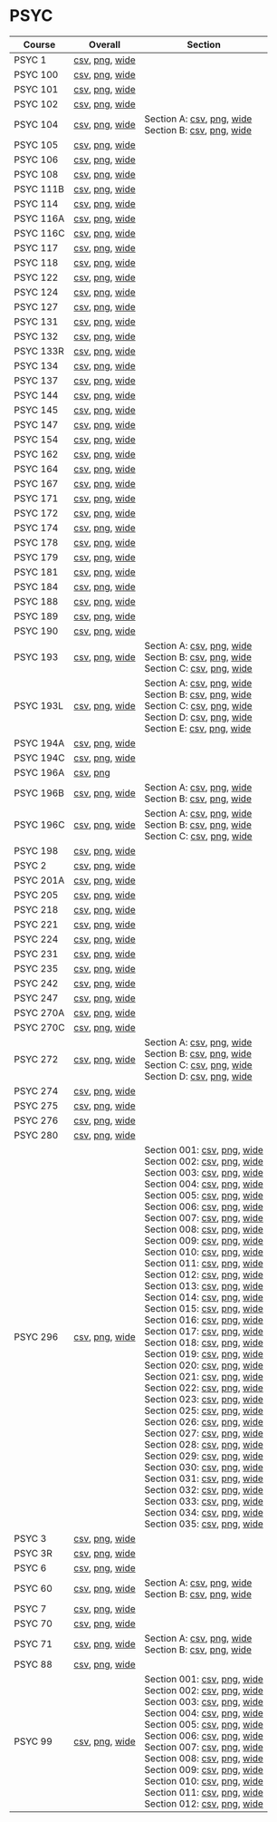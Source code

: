 # PSYC

| Course | Overall | Section |
| ------ | ------- | ------- |
| PSYC 1 | [csv](https://github.com/UCSD-Historical-Enrollment-Data/2024Fall/blob/main/overall/PSYC%201.csv), [png](https://raw.githubusercontent.com/UCSD-Historical-Enrollment-Data/2024Fall/main/plot_overall/PSYC%201.png), [wide](https://raw.githubusercontent.com/UCSD-Historical-Enrollment-Data/2024Fall/main/plot_overall_wide/PSYC%201.png) |  |
| PSYC 100 | [csv](https://github.com/UCSD-Historical-Enrollment-Data/2024Fall/blob/main/overall/PSYC%20100.csv), [png](https://raw.githubusercontent.com/UCSD-Historical-Enrollment-Data/2024Fall/main/plot_overall/PSYC%20100.png), [wide](https://raw.githubusercontent.com/UCSD-Historical-Enrollment-Data/2024Fall/main/plot_overall_wide/PSYC%20100.png) |  |
| PSYC 101 | [csv](https://github.com/UCSD-Historical-Enrollment-Data/2024Fall/blob/main/overall/PSYC%20101.csv), [png](https://raw.githubusercontent.com/UCSD-Historical-Enrollment-Data/2024Fall/main/plot_overall/PSYC%20101.png), [wide](https://raw.githubusercontent.com/UCSD-Historical-Enrollment-Data/2024Fall/main/plot_overall_wide/PSYC%20101.png) |  |
| PSYC 102 | [csv](https://github.com/UCSD-Historical-Enrollment-Data/2024Fall/blob/main/overall/PSYC%20102.csv), [png](https://raw.githubusercontent.com/UCSD-Historical-Enrollment-Data/2024Fall/main/plot_overall/PSYC%20102.png), [wide](https://raw.githubusercontent.com/UCSD-Historical-Enrollment-Data/2024Fall/main/plot_overall_wide/PSYC%20102.png) |  |
| PSYC 104 | [csv](https://github.com/UCSD-Historical-Enrollment-Data/2024Fall/blob/main/overall/PSYC%20104.csv), [png](https://raw.githubusercontent.com/UCSD-Historical-Enrollment-Data/2024Fall/main/plot_overall/PSYC%20104.png), [wide](https://raw.githubusercontent.com/UCSD-Historical-Enrollment-Data/2024Fall/main/plot_overall_wide/PSYC%20104.png) | Section A: [csv](https://github.com/UCSD-Historical-Enrollment-Data/2024Fall/blob/main/section/PSYC%20104_A.csv), [png](https://raw.githubusercontent.com/UCSD-Historical-Enrollment-Data/2024Fall/main/plot_section/PSYC%20104_A.png), [wide](https://raw.githubusercontent.com/UCSD-Historical-Enrollment-Data/2024Fall/main/plot_section_wide/PSYC%20104_A.png)<br>Section B: [csv](https://github.com/UCSD-Historical-Enrollment-Data/2024Fall/blob/main/section/PSYC%20104_B.csv), [png](https://raw.githubusercontent.com/UCSD-Historical-Enrollment-Data/2024Fall/main/plot_section/PSYC%20104_B.png), [wide](https://raw.githubusercontent.com/UCSD-Historical-Enrollment-Data/2024Fall/main/plot_section_wide/PSYC%20104_B.png) |
| PSYC 105 | [csv](https://github.com/UCSD-Historical-Enrollment-Data/2024Fall/blob/main/overall/PSYC%20105.csv), [png](https://raw.githubusercontent.com/UCSD-Historical-Enrollment-Data/2024Fall/main/plot_overall/PSYC%20105.png), [wide](https://raw.githubusercontent.com/UCSD-Historical-Enrollment-Data/2024Fall/main/plot_overall_wide/PSYC%20105.png) |  |
| PSYC 106 | [csv](https://github.com/UCSD-Historical-Enrollment-Data/2024Fall/blob/main/overall/PSYC%20106.csv), [png](https://raw.githubusercontent.com/UCSD-Historical-Enrollment-Data/2024Fall/main/plot_overall/PSYC%20106.png), [wide](https://raw.githubusercontent.com/UCSD-Historical-Enrollment-Data/2024Fall/main/plot_overall_wide/PSYC%20106.png) |  |
| PSYC 108 | [csv](https://github.com/UCSD-Historical-Enrollment-Data/2024Fall/blob/main/overall/PSYC%20108.csv), [png](https://raw.githubusercontent.com/UCSD-Historical-Enrollment-Data/2024Fall/main/plot_overall/PSYC%20108.png), [wide](https://raw.githubusercontent.com/UCSD-Historical-Enrollment-Data/2024Fall/main/plot_overall_wide/PSYC%20108.png) |  |
| PSYC 111B | [csv](https://github.com/UCSD-Historical-Enrollment-Data/2024Fall/blob/main/overall/PSYC%20111B.csv), [png](https://raw.githubusercontent.com/UCSD-Historical-Enrollment-Data/2024Fall/main/plot_overall/PSYC%20111B.png), [wide](https://raw.githubusercontent.com/UCSD-Historical-Enrollment-Data/2024Fall/main/plot_overall_wide/PSYC%20111B.png) |  |
| PSYC 114 | [csv](https://github.com/UCSD-Historical-Enrollment-Data/2024Fall/blob/main/overall/PSYC%20114.csv), [png](https://raw.githubusercontent.com/UCSD-Historical-Enrollment-Data/2024Fall/main/plot_overall/PSYC%20114.png), [wide](https://raw.githubusercontent.com/UCSD-Historical-Enrollment-Data/2024Fall/main/plot_overall_wide/PSYC%20114.png) |  |
| PSYC 116A | [csv](https://github.com/UCSD-Historical-Enrollment-Data/2024Fall/blob/main/overall/PSYC%20116A.csv), [png](https://raw.githubusercontent.com/UCSD-Historical-Enrollment-Data/2024Fall/main/plot_overall/PSYC%20116A.png), [wide](https://raw.githubusercontent.com/UCSD-Historical-Enrollment-Data/2024Fall/main/plot_overall_wide/PSYC%20116A.png) |  |
| PSYC 116C | [csv](https://github.com/UCSD-Historical-Enrollment-Data/2024Fall/blob/main/overall/PSYC%20116C.csv), [png](https://raw.githubusercontent.com/UCSD-Historical-Enrollment-Data/2024Fall/main/plot_overall/PSYC%20116C.png), [wide](https://raw.githubusercontent.com/UCSD-Historical-Enrollment-Data/2024Fall/main/plot_overall_wide/PSYC%20116C.png) |  |
| PSYC 117 | [csv](https://github.com/UCSD-Historical-Enrollment-Data/2024Fall/blob/main/overall/PSYC%20117.csv), [png](https://raw.githubusercontent.com/UCSD-Historical-Enrollment-Data/2024Fall/main/plot_overall/PSYC%20117.png), [wide](https://raw.githubusercontent.com/UCSD-Historical-Enrollment-Data/2024Fall/main/plot_overall_wide/PSYC%20117.png) |  |
| PSYC 118 | [csv](https://github.com/UCSD-Historical-Enrollment-Data/2024Fall/blob/main/overall/PSYC%20118.csv), [png](https://raw.githubusercontent.com/UCSD-Historical-Enrollment-Data/2024Fall/main/plot_overall/PSYC%20118.png), [wide](https://raw.githubusercontent.com/UCSD-Historical-Enrollment-Data/2024Fall/main/plot_overall_wide/PSYC%20118.png) |  |
| PSYC 122 | [csv](https://github.com/UCSD-Historical-Enrollment-Data/2024Fall/blob/main/overall/PSYC%20122.csv), [png](https://raw.githubusercontent.com/UCSD-Historical-Enrollment-Data/2024Fall/main/plot_overall/PSYC%20122.png), [wide](https://raw.githubusercontent.com/UCSD-Historical-Enrollment-Data/2024Fall/main/plot_overall_wide/PSYC%20122.png) |  |
| PSYC 124 | [csv](https://github.com/UCSD-Historical-Enrollment-Data/2024Fall/blob/main/overall/PSYC%20124.csv), [png](https://raw.githubusercontent.com/UCSD-Historical-Enrollment-Data/2024Fall/main/plot_overall/PSYC%20124.png), [wide](https://raw.githubusercontent.com/UCSD-Historical-Enrollment-Data/2024Fall/main/plot_overall_wide/PSYC%20124.png) |  |
| PSYC 127 | [csv](https://github.com/UCSD-Historical-Enrollment-Data/2024Fall/blob/main/overall/PSYC%20127.csv), [png](https://raw.githubusercontent.com/UCSD-Historical-Enrollment-Data/2024Fall/main/plot_overall/PSYC%20127.png), [wide](https://raw.githubusercontent.com/UCSD-Historical-Enrollment-Data/2024Fall/main/plot_overall_wide/PSYC%20127.png) |  |
| PSYC 131 | [csv](https://github.com/UCSD-Historical-Enrollment-Data/2024Fall/blob/main/overall/PSYC%20131.csv), [png](https://raw.githubusercontent.com/UCSD-Historical-Enrollment-Data/2024Fall/main/plot_overall/PSYC%20131.png), [wide](https://raw.githubusercontent.com/UCSD-Historical-Enrollment-Data/2024Fall/main/plot_overall_wide/PSYC%20131.png) |  |
| PSYC 132 | [csv](https://github.com/UCSD-Historical-Enrollment-Data/2024Fall/blob/main/overall/PSYC%20132.csv), [png](https://raw.githubusercontent.com/UCSD-Historical-Enrollment-Data/2024Fall/main/plot_overall/PSYC%20132.png), [wide](https://raw.githubusercontent.com/UCSD-Historical-Enrollment-Data/2024Fall/main/plot_overall_wide/PSYC%20132.png) |  |
| PSYC 133R | [csv](https://github.com/UCSD-Historical-Enrollment-Data/2024Fall/blob/main/overall/PSYC%20133R.csv), [png](https://raw.githubusercontent.com/UCSD-Historical-Enrollment-Data/2024Fall/main/plot_overall/PSYC%20133R.png), [wide](https://raw.githubusercontent.com/UCSD-Historical-Enrollment-Data/2024Fall/main/plot_overall_wide/PSYC%20133R.png) |  |
| PSYC 134 | [csv](https://github.com/UCSD-Historical-Enrollment-Data/2024Fall/blob/main/overall/PSYC%20134.csv), [png](https://raw.githubusercontent.com/UCSD-Historical-Enrollment-Data/2024Fall/main/plot_overall/PSYC%20134.png), [wide](https://raw.githubusercontent.com/UCSD-Historical-Enrollment-Data/2024Fall/main/plot_overall_wide/PSYC%20134.png) |  |
| PSYC 137 | [csv](https://github.com/UCSD-Historical-Enrollment-Data/2024Fall/blob/main/overall/PSYC%20137.csv), [png](https://raw.githubusercontent.com/UCSD-Historical-Enrollment-Data/2024Fall/main/plot_overall/PSYC%20137.png), [wide](https://raw.githubusercontent.com/UCSD-Historical-Enrollment-Data/2024Fall/main/plot_overall_wide/PSYC%20137.png) |  |
| PSYC 144 | [csv](https://github.com/UCSD-Historical-Enrollment-Data/2024Fall/blob/main/overall/PSYC%20144.csv), [png](https://raw.githubusercontent.com/UCSD-Historical-Enrollment-Data/2024Fall/main/plot_overall/PSYC%20144.png), [wide](https://raw.githubusercontent.com/UCSD-Historical-Enrollment-Data/2024Fall/main/plot_overall_wide/PSYC%20144.png) |  |
| PSYC 145 | [csv](https://github.com/UCSD-Historical-Enrollment-Data/2024Fall/blob/main/overall/PSYC%20145.csv), [png](https://raw.githubusercontent.com/UCSD-Historical-Enrollment-Data/2024Fall/main/plot_overall/PSYC%20145.png), [wide](https://raw.githubusercontent.com/UCSD-Historical-Enrollment-Data/2024Fall/main/plot_overall_wide/PSYC%20145.png) |  |
| PSYC 147 | [csv](https://github.com/UCSD-Historical-Enrollment-Data/2024Fall/blob/main/overall/PSYC%20147.csv), [png](https://raw.githubusercontent.com/UCSD-Historical-Enrollment-Data/2024Fall/main/plot_overall/PSYC%20147.png), [wide](https://raw.githubusercontent.com/UCSD-Historical-Enrollment-Data/2024Fall/main/plot_overall_wide/PSYC%20147.png) |  |
| PSYC 154 | [csv](https://github.com/UCSD-Historical-Enrollment-Data/2024Fall/blob/main/overall/PSYC%20154.csv), [png](https://raw.githubusercontent.com/UCSD-Historical-Enrollment-Data/2024Fall/main/plot_overall/PSYC%20154.png), [wide](https://raw.githubusercontent.com/UCSD-Historical-Enrollment-Data/2024Fall/main/plot_overall_wide/PSYC%20154.png) |  |
| PSYC 162 | [csv](https://github.com/UCSD-Historical-Enrollment-Data/2024Fall/blob/main/overall/PSYC%20162.csv), [png](https://raw.githubusercontent.com/UCSD-Historical-Enrollment-Data/2024Fall/main/plot_overall/PSYC%20162.png), [wide](https://raw.githubusercontent.com/UCSD-Historical-Enrollment-Data/2024Fall/main/plot_overall_wide/PSYC%20162.png) |  |
| PSYC 164 | [csv](https://github.com/UCSD-Historical-Enrollment-Data/2024Fall/blob/main/overall/PSYC%20164.csv), [png](https://raw.githubusercontent.com/UCSD-Historical-Enrollment-Data/2024Fall/main/plot_overall/PSYC%20164.png), [wide](https://raw.githubusercontent.com/UCSD-Historical-Enrollment-Data/2024Fall/main/plot_overall_wide/PSYC%20164.png) |  |
| PSYC 167 | [csv](https://github.com/UCSD-Historical-Enrollment-Data/2024Fall/blob/main/overall/PSYC%20167.csv), [png](https://raw.githubusercontent.com/UCSD-Historical-Enrollment-Data/2024Fall/main/plot_overall/PSYC%20167.png), [wide](https://raw.githubusercontent.com/UCSD-Historical-Enrollment-Data/2024Fall/main/plot_overall_wide/PSYC%20167.png) |  |
| PSYC 171 | [csv](https://github.com/UCSD-Historical-Enrollment-Data/2024Fall/blob/main/overall/PSYC%20171.csv), [png](https://raw.githubusercontent.com/UCSD-Historical-Enrollment-Data/2024Fall/main/plot_overall/PSYC%20171.png), [wide](https://raw.githubusercontent.com/UCSD-Historical-Enrollment-Data/2024Fall/main/plot_overall_wide/PSYC%20171.png) |  |
| PSYC 172 | [csv](https://github.com/UCSD-Historical-Enrollment-Data/2024Fall/blob/main/overall/PSYC%20172.csv), [png](https://raw.githubusercontent.com/UCSD-Historical-Enrollment-Data/2024Fall/main/plot_overall/PSYC%20172.png), [wide](https://raw.githubusercontent.com/UCSD-Historical-Enrollment-Data/2024Fall/main/plot_overall_wide/PSYC%20172.png) |  |
| PSYC 174 | [csv](https://github.com/UCSD-Historical-Enrollment-Data/2024Fall/blob/main/overall/PSYC%20174.csv), [png](https://raw.githubusercontent.com/UCSD-Historical-Enrollment-Data/2024Fall/main/plot_overall/PSYC%20174.png), [wide](https://raw.githubusercontent.com/UCSD-Historical-Enrollment-Data/2024Fall/main/plot_overall_wide/PSYC%20174.png) |  |
| PSYC 178 | [csv](https://github.com/UCSD-Historical-Enrollment-Data/2024Fall/blob/main/overall/PSYC%20178.csv), [png](https://raw.githubusercontent.com/UCSD-Historical-Enrollment-Data/2024Fall/main/plot_overall/PSYC%20178.png), [wide](https://raw.githubusercontent.com/UCSD-Historical-Enrollment-Data/2024Fall/main/plot_overall_wide/PSYC%20178.png) |  |
| PSYC 179 | [csv](https://github.com/UCSD-Historical-Enrollment-Data/2024Fall/blob/main/overall/PSYC%20179.csv), [png](https://raw.githubusercontent.com/UCSD-Historical-Enrollment-Data/2024Fall/main/plot_overall/PSYC%20179.png), [wide](https://raw.githubusercontent.com/UCSD-Historical-Enrollment-Data/2024Fall/main/plot_overall_wide/PSYC%20179.png) |  |
| PSYC 181 | [csv](https://github.com/UCSD-Historical-Enrollment-Data/2024Fall/blob/main/overall/PSYC%20181.csv), [png](https://raw.githubusercontent.com/UCSD-Historical-Enrollment-Data/2024Fall/main/plot_overall/PSYC%20181.png), [wide](https://raw.githubusercontent.com/UCSD-Historical-Enrollment-Data/2024Fall/main/plot_overall_wide/PSYC%20181.png) |  |
| PSYC 184 | [csv](https://github.com/UCSD-Historical-Enrollment-Data/2024Fall/blob/main/overall/PSYC%20184.csv), [png](https://raw.githubusercontent.com/UCSD-Historical-Enrollment-Data/2024Fall/main/plot_overall/PSYC%20184.png), [wide](https://raw.githubusercontent.com/UCSD-Historical-Enrollment-Data/2024Fall/main/plot_overall_wide/PSYC%20184.png) |  |
| PSYC 188 | [csv](https://github.com/UCSD-Historical-Enrollment-Data/2024Fall/blob/main/overall/PSYC%20188.csv), [png](https://raw.githubusercontent.com/UCSD-Historical-Enrollment-Data/2024Fall/main/plot_overall/PSYC%20188.png), [wide](https://raw.githubusercontent.com/UCSD-Historical-Enrollment-Data/2024Fall/main/plot_overall_wide/PSYC%20188.png) |  |
| PSYC 189 | [csv](https://github.com/UCSD-Historical-Enrollment-Data/2024Fall/blob/main/overall/PSYC%20189.csv), [png](https://raw.githubusercontent.com/UCSD-Historical-Enrollment-Data/2024Fall/main/plot_overall/PSYC%20189.png), [wide](https://raw.githubusercontent.com/UCSD-Historical-Enrollment-Data/2024Fall/main/plot_overall_wide/PSYC%20189.png) |  |
| PSYC 190 | [csv](https://github.com/UCSD-Historical-Enrollment-Data/2024Fall/blob/main/overall/PSYC%20190.csv), [png](https://raw.githubusercontent.com/UCSD-Historical-Enrollment-Data/2024Fall/main/plot_overall/PSYC%20190.png), [wide](https://raw.githubusercontent.com/UCSD-Historical-Enrollment-Data/2024Fall/main/plot_overall_wide/PSYC%20190.png) |  |
| PSYC 193 | [csv](https://github.com/UCSD-Historical-Enrollment-Data/2024Fall/blob/main/overall/PSYC%20193.csv), [png](https://raw.githubusercontent.com/UCSD-Historical-Enrollment-Data/2024Fall/main/plot_overall/PSYC%20193.png), [wide](https://raw.githubusercontent.com/UCSD-Historical-Enrollment-Data/2024Fall/main/plot_overall_wide/PSYC%20193.png) | Section A: [csv](https://github.com/UCSD-Historical-Enrollment-Data/2024Fall/blob/main/section/PSYC%20193_A.csv), [png](https://raw.githubusercontent.com/UCSD-Historical-Enrollment-Data/2024Fall/main/plot_section/PSYC%20193_A.png), [wide](https://raw.githubusercontent.com/UCSD-Historical-Enrollment-Data/2024Fall/main/plot_section_wide/PSYC%20193_A.png)<br>Section B: [csv](https://github.com/UCSD-Historical-Enrollment-Data/2024Fall/blob/main/section/PSYC%20193_B.csv), [png](https://raw.githubusercontent.com/UCSD-Historical-Enrollment-Data/2024Fall/main/plot_section/PSYC%20193_B.png), [wide](https://raw.githubusercontent.com/UCSD-Historical-Enrollment-Data/2024Fall/main/plot_section_wide/PSYC%20193_B.png)<br>Section C: [csv](https://github.com/UCSD-Historical-Enrollment-Data/2024Fall/blob/main/section/PSYC%20193_C.csv), [png](https://raw.githubusercontent.com/UCSD-Historical-Enrollment-Data/2024Fall/main/plot_section/PSYC%20193_C.png), [wide](https://raw.githubusercontent.com/UCSD-Historical-Enrollment-Data/2024Fall/main/plot_section_wide/PSYC%20193_C.png) |
| PSYC 193L | [csv](https://github.com/UCSD-Historical-Enrollment-Data/2024Fall/blob/main/overall/PSYC%20193L.csv), [png](https://raw.githubusercontent.com/UCSD-Historical-Enrollment-Data/2024Fall/main/plot_overall/PSYC%20193L.png), [wide](https://raw.githubusercontent.com/UCSD-Historical-Enrollment-Data/2024Fall/main/plot_overall_wide/PSYC%20193L.png) | Section A: [csv](https://github.com/UCSD-Historical-Enrollment-Data/2024Fall/blob/main/section/PSYC%20193L_A.csv), [png](https://raw.githubusercontent.com/UCSD-Historical-Enrollment-Data/2024Fall/main/plot_section/PSYC%20193L_A.png), [wide](https://raw.githubusercontent.com/UCSD-Historical-Enrollment-Data/2024Fall/main/plot_section_wide/PSYC%20193L_A.png)<br>Section B: [csv](https://github.com/UCSD-Historical-Enrollment-Data/2024Fall/blob/main/section/PSYC%20193L_B.csv), [png](https://raw.githubusercontent.com/UCSD-Historical-Enrollment-Data/2024Fall/main/plot_section/PSYC%20193L_B.png), [wide](https://raw.githubusercontent.com/UCSD-Historical-Enrollment-Data/2024Fall/main/plot_section_wide/PSYC%20193L_B.png)<br>Section C: [csv](https://github.com/UCSD-Historical-Enrollment-Data/2024Fall/blob/main/section/PSYC%20193L_C.csv), [png](https://raw.githubusercontent.com/UCSD-Historical-Enrollment-Data/2024Fall/main/plot_section/PSYC%20193L_C.png), [wide](https://raw.githubusercontent.com/UCSD-Historical-Enrollment-Data/2024Fall/main/plot_section_wide/PSYC%20193L_C.png)<br>Section D: [csv](https://github.com/UCSD-Historical-Enrollment-Data/2024Fall/blob/main/section/PSYC%20193L_D.csv), [png](https://raw.githubusercontent.com/UCSD-Historical-Enrollment-Data/2024Fall/main/plot_section/PSYC%20193L_D.png), [wide](https://raw.githubusercontent.com/UCSD-Historical-Enrollment-Data/2024Fall/main/plot_section_wide/PSYC%20193L_D.png)<br>Section E: [csv](https://github.com/UCSD-Historical-Enrollment-Data/2024Fall/blob/main/section/PSYC%20193L_E.csv), [png](https://raw.githubusercontent.com/UCSD-Historical-Enrollment-Data/2024Fall/main/plot_section/PSYC%20193L_E.png), [wide](https://raw.githubusercontent.com/UCSD-Historical-Enrollment-Data/2024Fall/main/plot_section_wide/PSYC%20193L_E.png) |
| PSYC 194A | [csv](https://github.com/UCSD-Historical-Enrollment-Data/2024Fall/blob/main/overall/PSYC%20194A.csv), [png](https://raw.githubusercontent.com/UCSD-Historical-Enrollment-Data/2024Fall/main/plot_overall/PSYC%20194A.png), [wide](https://raw.githubusercontent.com/UCSD-Historical-Enrollment-Data/2024Fall/main/plot_overall_wide/PSYC%20194A.png) |  |
| PSYC 194C | [csv](https://github.com/UCSD-Historical-Enrollment-Data/2024Fall/blob/main/overall/PSYC%20194C.csv), [png](https://raw.githubusercontent.com/UCSD-Historical-Enrollment-Data/2024Fall/main/plot_overall/PSYC%20194C.png), [wide](https://raw.githubusercontent.com/UCSD-Historical-Enrollment-Data/2024Fall/main/plot_overall_wide/PSYC%20194C.png) |  |
| PSYC 196A | [csv](https://github.com/UCSD-Historical-Enrollment-Data/2024Fall/blob/main/overall/PSYC%20196A.csv), [png](https://raw.githubusercontent.com/UCSD-Historical-Enrollment-Data/2024Fall/main/plot_overall/PSYC%20196A.png) |  |
| PSYC 196B | [csv](https://github.com/UCSD-Historical-Enrollment-Data/2024Fall/blob/main/overall/PSYC%20196B.csv), [png](https://raw.githubusercontent.com/UCSD-Historical-Enrollment-Data/2024Fall/main/plot_overall/PSYC%20196B.png), [wide](https://raw.githubusercontent.com/UCSD-Historical-Enrollment-Data/2024Fall/main/plot_overall_wide/PSYC%20196B.png) | Section A: [csv](https://github.com/UCSD-Historical-Enrollment-Data/2024Fall/blob/main/section/PSYC%20196B_A.csv), [png](https://raw.githubusercontent.com/UCSD-Historical-Enrollment-Data/2024Fall/main/plot_section/PSYC%20196B_A.png), [wide](https://raw.githubusercontent.com/UCSD-Historical-Enrollment-Data/2024Fall/main/plot_section_wide/PSYC%20196B_A.png)<br>Section B: [csv](https://github.com/UCSD-Historical-Enrollment-Data/2024Fall/blob/main/section/PSYC%20196B_B.csv), [png](https://raw.githubusercontent.com/UCSD-Historical-Enrollment-Data/2024Fall/main/plot_section/PSYC%20196B_B.png), [wide](https://raw.githubusercontent.com/UCSD-Historical-Enrollment-Data/2024Fall/main/plot_section_wide/PSYC%20196B_B.png) |
| PSYC 196C | [csv](https://github.com/UCSD-Historical-Enrollment-Data/2024Fall/blob/main/overall/PSYC%20196C.csv), [png](https://raw.githubusercontent.com/UCSD-Historical-Enrollment-Data/2024Fall/main/plot_overall/PSYC%20196C.png), [wide](https://raw.githubusercontent.com/UCSD-Historical-Enrollment-Data/2024Fall/main/plot_overall_wide/PSYC%20196C.png) | Section A: [csv](https://github.com/UCSD-Historical-Enrollment-Data/2024Fall/blob/main/section/PSYC%20196C_A.csv), [png](https://raw.githubusercontent.com/UCSD-Historical-Enrollment-Data/2024Fall/main/plot_section/PSYC%20196C_A.png), [wide](https://raw.githubusercontent.com/UCSD-Historical-Enrollment-Data/2024Fall/main/plot_section_wide/PSYC%20196C_A.png)<br>Section B: [csv](https://github.com/UCSD-Historical-Enrollment-Data/2024Fall/blob/main/section/PSYC%20196C_B.csv), [png](https://raw.githubusercontent.com/UCSD-Historical-Enrollment-Data/2024Fall/main/plot_section/PSYC%20196C_B.png), [wide](https://raw.githubusercontent.com/UCSD-Historical-Enrollment-Data/2024Fall/main/plot_section_wide/PSYC%20196C_B.png)<br>Section C: [csv](https://github.com/UCSD-Historical-Enrollment-Data/2024Fall/blob/main/section/PSYC%20196C_C.csv), [png](https://raw.githubusercontent.com/UCSD-Historical-Enrollment-Data/2024Fall/main/plot_section/PSYC%20196C_C.png), [wide](https://raw.githubusercontent.com/UCSD-Historical-Enrollment-Data/2024Fall/main/plot_section_wide/PSYC%20196C_C.png) |
| PSYC 198 | [csv](https://github.com/UCSD-Historical-Enrollment-Data/2024Fall/blob/main/overall/PSYC%20198.csv), [png](https://raw.githubusercontent.com/UCSD-Historical-Enrollment-Data/2024Fall/main/plot_overall/PSYC%20198.png), [wide](https://raw.githubusercontent.com/UCSD-Historical-Enrollment-Data/2024Fall/main/plot_overall_wide/PSYC%20198.png) |  |
| PSYC 2 | [csv](https://github.com/UCSD-Historical-Enrollment-Data/2024Fall/blob/main/overall/PSYC%202.csv), [png](https://raw.githubusercontent.com/UCSD-Historical-Enrollment-Data/2024Fall/main/plot_overall/PSYC%202.png), [wide](https://raw.githubusercontent.com/UCSD-Historical-Enrollment-Data/2024Fall/main/plot_overall_wide/PSYC%202.png) |  |
| PSYC 201A | [csv](https://github.com/UCSD-Historical-Enrollment-Data/2024Fall/blob/main/overall/PSYC%20201A.csv), [png](https://raw.githubusercontent.com/UCSD-Historical-Enrollment-Data/2024Fall/main/plot_overall/PSYC%20201A.png), [wide](https://raw.githubusercontent.com/UCSD-Historical-Enrollment-Data/2024Fall/main/plot_overall_wide/PSYC%20201A.png) |  |
| PSYC 205 | [csv](https://github.com/UCSD-Historical-Enrollment-Data/2024Fall/blob/main/overall/PSYC%20205.csv), [png](https://raw.githubusercontent.com/UCSD-Historical-Enrollment-Data/2024Fall/main/plot_overall/PSYC%20205.png), [wide](https://raw.githubusercontent.com/UCSD-Historical-Enrollment-Data/2024Fall/main/plot_overall_wide/PSYC%20205.png) |  |
| PSYC 218 | [csv](https://github.com/UCSD-Historical-Enrollment-Data/2024Fall/blob/main/overall/PSYC%20218.csv), [png](https://raw.githubusercontent.com/UCSD-Historical-Enrollment-Data/2024Fall/main/plot_overall/PSYC%20218.png), [wide](https://raw.githubusercontent.com/UCSD-Historical-Enrollment-Data/2024Fall/main/plot_overall_wide/PSYC%20218.png) |  |
| PSYC 221 | [csv](https://github.com/UCSD-Historical-Enrollment-Data/2024Fall/blob/main/overall/PSYC%20221.csv), [png](https://raw.githubusercontent.com/UCSD-Historical-Enrollment-Data/2024Fall/main/plot_overall/PSYC%20221.png), [wide](https://raw.githubusercontent.com/UCSD-Historical-Enrollment-Data/2024Fall/main/plot_overall_wide/PSYC%20221.png) |  |
| PSYC 224 | [csv](https://github.com/UCSD-Historical-Enrollment-Data/2024Fall/blob/main/overall/PSYC%20224.csv), [png](https://raw.githubusercontent.com/UCSD-Historical-Enrollment-Data/2024Fall/main/plot_overall/PSYC%20224.png), [wide](https://raw.githubusercontent.com/UCSD-Historical-Enrollment-Data/2024Fall/main/plot_overall_wide/PSYC%20224.png) |  |
| PSYC 231 | [csv](https://github.com/UCSD-Historical-Enrollment-Data/2024Fall/blob/main/overall/PSYC%20231.csv), [png](https://raw.githubusercontent.com/UCSD-Historical-Enrollment-Data/2024Fall/main/plot_overall/PSYC%20231.png), [wide](https://raw.githubusercontent.com/UCSD-Historical-Enrollment-Data/2024Fall/main/plot_overall_wide/PSYC%20231.png) |  |
| PSYC 235 | [csv](https://github.com/UCSD-Historical-Enrollment-Data/2024Fall/blob/main/overall/PSYC%20235.csv), [png](https://raw.githubusercontent.com/UCSD-Historical-Enrollment-Data/2024Fall/main/plot_overall/PSYC%20235.png), [wide](https://raw.githubusercontent.com/UCSD-Historical-Enrollment-Data/2024Fall/main/plot_overall_wide/PSYC%20235.png) |  |
| PSYC 242 | [csv](https://github.com/UCSD-Historical-Enrollment-Data/2024Fall/blob/main/overall/PSYC%20242.csv), [png](https://raw.githubusercontent.com/UCSD-Historical-Enrollment-Data/2024Fall/main/plot_overall/PSYC%20242.png), [wide](https://raw.githubusercontent.com/UCSD-Historical-Enrollment-Data/2024Fall/main/plot_overall_wide/PSYC%20242.png) |  |
| PSYC 247 | [csv](https://github.com/UCSD-Historical-Enrollment-Data/2024Fall/blob/main/overall/PSYC%20247.csv), [png](https://raw.githubusercontent.com/UCSD-Historical-Enrollment-Data/2024Fall/main/plot_overall/PSYC%20247.png), [wide](https://raw.githubusercontent.com/UCSD-Historical-Enrollment-Data/2024Fall/main/plot_overall_wide/PSYC%20247.png) |  |
| PSYC 270A | [csv](https://github.com/UCSD-Historical-Enrollment-Data/2024Fall/blob/main/overall/PSYC%20270A.csv), [png](https://raw.githubusercontent.com/UCSD-Historical-Enrollment-Data/2024Fall/main/plot_overall/PSYC%20270A.png), [wide](https://raw.githubusercontent.com/UCSD-Historical-Enrollment-Data/2024Fall/main/plot_overall_wide/PSYC%20270A.png) |  |
| PSYC 270C | [csv](https://github.com/UCSD-Historical-Enrollment-Data/2024Fall/blob/main/overall/PSYC%20270C.csv), [png](https://raw.githubusercontent.com/UCSD-Historical-Enrollment-Data/2024Fall/main/plot_overall/PSYC%20270C.png), [wide](https://raw.githubusercontent.com/UCSD-Historical-Enrollment-Data/2024Fall/main/plot_overall_wide/PSYC%20270C.png) |  |
| PSYC 272 | [csv](https://github.com/UCSD-Historical-Enrollment-Data/2024Fall/blob/main/overall/PSYC%20272.csv), [png](https://raw.githubusercontent.com/UCSD-Historical-Enrollment-Data/2024Fall/main/plot_overall/PSYC%20272.png), [wide](https://raw.githubusercontent.com/UCSD-Historical-Enrollment-Data/2024Fall/main/plot_overall_wide/PSYC%20272.png) | Section A: [csv](https://github.com/UCSD-Historical-Enrollment-Data/2024Fall/blob/main/section/PSYC%20272_A.csv), [png](https://raw.githubusercontent.com/UCSD-Historical-Enrollment-Data/2024Fall/main/plot_section/PSYC%20272_A.png), [wide](https://raw.githubusercontent.com/UCSD-Historical-Enrollment-Data/2024Fall/main/plot_section_wide/PSYC%20272_A.png)<br>Section B: [csv](https://github.com/UCSD-Historical-Enrollment-Data/2024Fall/blob/main/section/PSYC%20272_B.csv), [png](https://raw.githubusercontent.com/UCSD-Historical-Enrollment-Data/2024Fall/main/plot_section/PSYC%20272_B.png), [wide](https://raw.githubusercontent.com/UCSD-Historical-Enrollment-Data/2024Fall/main/plot_section_wide/PSYC%20272_B.png)<br>Section C: [csv](https://github.com/UCSD-Historical-Enrollment-Data/2024Fall/blob/main/section/PSYC%20272_C.csv), [png](https://raw.githubusercontent.com/UCSD-Historical-Enrollment-Data/2024Fall/main/plot_section/PSYC%20272_C.png), [wide](https://raw.githubusercontent.com/UCSD-Historical-Enrollment-Data/2024Fall/main/plot_section_wide/PSYC%20272_C.png)<br>Section D: [csv](https://github.com/UCSD-Historical-Enrollment-Data/2024Fall/blob/main/section/PSYC%20272_D.csv), [png](https://raw.githubusercontent.com/UCSD-Historical-Enrollment-Data/2024Fall/main/plot_section/PSYC%20272_D.png), [wide](https://raw.githubusercontent.com/UCSD-Historical-Enrollment-Data/2024Fall/main/plot_section_wide/PSYC%20272_D.png) |
| PSYC 274 | [csv](https://github.com/UCSD-Historical-Enrollment-Data/2024Fall/blob/main/overall/PSYC%20274.csv), [png](https://raw.githubusercontent.com/UCSD-Historical-Enrollment-Data/2024Fall/main/plot_overall/PSYC%20274.png), [wide](https://raw.githubusercontent.com/UCSD-Historical-Enrollment-Data/2024Fall/main/plot_overall_wide/PSYC%20274.png) |  |
| PSYC 275 | [csv](https://github.com/UCSD-Historical-Enrollment-Data/2024Fall/blob/main/overall/PSYC%20275.csv), [png](https://raw.githubusercontent.com/UCSD-Historical-Enrollment-Data/2024Fall/main/plot_overall/PSYC%20275.png), [wide](https://raw.githubusercontent.com/UCSD-Historical-Enrollment-Data/2024Fall/main/plot_overall_wide/PSYC%20275.png) |  |
| PSYC 276 | [csv](https://github.com/UCSD-Historical-Enrollment-Data/2024Fall/blob/main/overall/PSYC%20276.csv), [png](https://raw.githubusercontent.com/UCSD-Historical-Enrollment-Data/2024Fall/main/plot_overall/PSYC%20276.png), [wide](https://raw.githubusercontent.com/UCSD-Historical-Enrollment-Data/2024Fall/main/plot_overall_wide/PSYC%20276.png) |  |
| PSYC 280 | [csv](https://github.com/UCSD-Historical-Enrollment-Data/2024Fall/blob/main/overall/PSYC%20280.csv), [png](https://raw.githubusercontent.com/UCSD-Historical-Enrollment-Data/2024Fall/main/plot_overall/PSYC%20280.png), [wide](https://raw.githubusercontent.com/UCSD-Historical-Enrollment-Data/2024Fall/main/plot_overall_wide/PSYC%20280.png) |  |
| PSYC 296 | [csv](https://github.com/UCSD-Historical-Enrollment-Data/2024Fall/blob/main/overall/PSYC%20296.csv), [png](https://raw.githubusercontent.com/UCSD-Historical-Enrollment-Data/2024Fall/main/plot_overall/PSYC%20296.png), [wide](https://raw.githubusercontent.com/UCSD-Historical-Enrollment-Data/2024Fall/main/plot_overall_wide/PSYC%20296.png) | Section 001: [csv](https://github.com/UCSD-Historical-Enrollment-Data/2024Fall/blob/main/section/PSYC%20296_001.csv), [png](https://raw.githubusercontent.com/UCSD-Historical-Enrollment-Data/2024Fall/main/plot_section/PSYC%20296_001.png), [wide](https://raw.githubusercontent.com/UCSD-Historical-Enrollment-Data/2024Fall/main/plot_section_wide/PSYC%20296_001.png)<br>Section 002: [csv](https://github.com/UCSD-Historical-Enrollment-Data/2024Fall/blob/main/section/PSYC%20296_002.csv), [png](https://raw.githubusercontent.com/UCSD-Historical-Enrollment-Data/2024Fall/main/plot_section/PSYC%20296_002.png), [wide](https://raw.githubusercontent.com/UCSD-Historical-Enrollment-Data/2024Fall/main/plot_section_wide/PSYC%20296_002.png)<br>Section 003: [csv](https://github.com/UCSD-Historical-Enrollment-Data/2024Fall/blob/main/section/PSYC%20296_003.csv), [png](https://raw.githubusercontent.com/UCSD-Historical-Enrollment-Data/2024Fall/main/plot_section/PSYC%20296_003.png), [wide](https://raw.githubusercontent.com/UCSD-Historical-Enrollment-Data/2024Fall/main/plot_section_wide/PSYC%20296_003.png)<br>Section 004: [csv](https://github.com/UCSD-Historical-Enrollment-Data/2024Fall/blob/main/section/PSYC%20296_004.csv), [png](https://raw.githubusercontent.com/UCSD-Historical-Enrollment-Data/2024Fall/main/plot_section/PSYC%20296_004.png), [wide](https://raw.githubusercontent.com/UCSD-Historical-Enrollment-Data/2024Fall/main/plot_section_wide/PSYC%20296_004.png)<br>Section 005: [csv](https://github.com/UCSD-Historical-Enrollment-Data/2024Fall/blob/main/section/PSYC%20296_005.csv), [png](https://raw.githubusercontent.com/UCSD-Historical-Enrollment-Data/2024Fall/main/plot_section/PSYC%20296_005.png), [wide](https://raw.githubusercontent.com/UCSD-Historical-Enrollment-Data/2024Fall/main/plot_section_wide/PSYC%20296_005.png)<br>Section 006: [csv](https://github.com/UCSD-Historical-Enrollment-Data/2024Fall/blob/main/section/PSYC%20296_006.csv), [png](https://raw.githubusercontent.com/UCSD-Historical-Enrollment-Data/2024Fall/main/plot_section/PSYC%20296_006.png), [wide](https://raw.githubusercontent.com/UCSD-Historical-Enrollment-Data/2024Fall/main/plot_section_wide/PSYC%20296_006.png)<br>Section 007: [csv](https://github.com/UCSD-Historical-Enrollment-Data/2024Fall/blob/main/section/PSYC%20296_007.csv), [png](https://raw.githubusercontent.com/UCSD-Historical-Enrollment-Data/2024Fall/main/plot_section/PSYC%20296_007.png), [wide](https://raw.githubusercontent.com/UCSD-Historical-Enrollment-Data/2024Fall/main/plot_section_wide/PSYC%20296_007.png)<br>Section 008: [csv](https://github.com/UCSD-Historical-Enrollment-Data/2024Fall/blob/main/section/PSYC%20296_008.csv), [png](https://raw.githubusercontent.com/UCSD-Historical-Enrollment-Data/2024Fall/main/plot_section/PSYC%20296_008.png), [wide](https://raw.githubusercontent.com/UCSD-Historical-Enrollment-Data/2024Fall/main/plot_section_wide/PSYC%20296_008.png)<br>Section 009: [csv](https://github.com/UCSD-Historical-Enrollment-Data/2024Fall/blob/main/section/PSYC%20296_009.csv), [png](https://raw.githubusercontent.com/UCSD-Historical-Enrollment-Data/2024Fall/main/plot_section/PSYC%20296_009.png), [wide](https://raw.githubusercontent.com/UCSD-Historical-Enrollment-Data/2024Fall/main/plot_section_wide/PSYC%20296_009.png)<br>Section 010: [csv](https://github.com/UCSD-Historical-Enrollment-Data/2024Fall/blob/main/section/PSYC%20296_010.csv), [png](https://raw.githubusercontent.com/UCSD-Historical-Enrollment-Data/2024Fall/main/plot_section/PSYC%20296_010.png), [wide](https://raw.githubusercontent.com/UCSD-Historical-Enrollment-Data/2024Fall/main/plot_section_wide/PSYC%20296_010.png)<br>Section 011: [csv](https://github.com/UCSD-Historical-Enrollment-Data/2024Fall/blob/main/section/PSYC%20296_011.csv), [png](https://raw.githubusercontent.com/UCSD-Historical-Enrollment-Data/2024Fall/main/plot_section/PSYC%20296_011.png), [wide](https://raw.githubusercontent.com/UCSD-Historical-Enrollment-Data/2024Fall/main/plot_section_wide/PSYC%20296_011.png)<br>Section 012: [csv](https://github.com/UCSD-Historical-Enrollment-Data/2024Fall/blob/main/section/PSYC%20296_012.csv), [png](https://raw.githubusercontent.com/UCSD-Historical-Enrollment-Data/2024Fall/main/plot_section/PSYC%20296_012.png), [wide](https://raw.githubusercontent.com/UCSD-Historical-Enrollment-Data/2024Fall/main/plot_section_wide/PSYC%20296_012.png)<br>Section 013: [csv](https://github.com/UCSD-Historical-Enrollment-Data/2024Fall/blob/main/section/PSYC%20296_013.csv), [png](https://raw.githubusercontent.com/UCSD-Historical-Enrollment-Data/2024Fall/main/plot_section/PSYC%20296_013.png), [wide](https://raw.githubusercontent.com/UCSD-Historical-Enrollment-Data/2024Fall/main/plot_section_wide/PSYC%20296_013.png)<br>Section 014: [csv](https://github.com/UCSD-Historical-Enrollment-Data/2024Fall/blob/main/section/PSYC%20296_014.csv), [png](https://raw.githubusercontent.com/UCSD-Historical-Enrollment-Data/2024Fall/main/plot_section/PSYC%20296_014.png), [wide](https://raw.githubusercontent.com/UCSD-Historical-Enrollment-Data/2024Fall/main/plot_section_wide/PSYC%20296_014.png)<br>Section 015: [csv](https://github.com/UCSD-Historical-Enrollment-Data/2024Fall/blob/main/section/PSYC%20296_015.csv), [png](https://raw.githubusercontent.com/UCSD-Historical-Enrollment-Data/2024Fall/main/plot_section/PSYC%20296_015.png), [wide](https://raw.githubusercontent.com/UCSD-Historical-Enrollment-Data/2024Fall/main/plot_section_wide/PSYC%20296_015.png)<br>Section 016: [csv](https://github.com/UCSD-Historical-Enrollment-Data/2024Fall/blob/main/section/PSYC%20296_016.csv), [png](https://raw.githubusercontent.com/UCSD-Historical-Enrollment-Data/2024Fall/main/plot_section/PSYC%20296_016.png), [wide](https://raw.githubusercontent.com/UCSD-Historical-Enrollment-Data/2024Fall/main/plot_section_wide/PSYC%20296_016.png)<br>Section 017: [csv](https://github.com/UCSD-Historical-Enrollment-Data/2024Fall/blob/main/section/PSYC%20296_017.csv), [png](https://raw.githubusercontent.com/UCSD-Historical-Enrollment-Data/2024Fall/main/plot_section/PSYC%20296_017.png), [wide](https://raw.githubusercontent.com/UCSD-Historical-Enrollment-Data/2024Fall/main/plot_section_wide/PSYC%20296_017.png)<br>Section 018: [csv](https://github.com/UCSD-Historical-Enrollment-Data/2024Fall/blob/main/section/PSYC%20296_018.csv), [png](https://raw.githubusercontent.com/UCSD-Historical-Enrollment-Data/2024Fall/main/plot_section/PSYC%20296_018.png), [wide](https://raw.githubusercontent.com/UCSD-Historical-Enrollment-Data/2024Fall/main/plot_section_wide/PSYC%20296_018.png)<br>Section 019: [csv](https://github.com/UCSD-Historical-Enrollment-Data/2024Fall/blob/main/section/PSYC%20296_019.csv), [png](https://raw.githubusercontent.com/UCSD-Historical-Enrollment-Data/2024Fall/main/plot_section/PSYC%20296_019.png), [wide](https://raw.githubusercontent.com/UCSD-Historical-Enrollment-Data/2024Fall/main/plot_section_wide/PSYC%20296_019.png)<br>Section 020: [csv](https://github.com/UCSD-Historical-Enrollment-Data/2024Fall/blob/main/section/PSYC%20296_020.csv), [png](https://raw.githubusercontent.com/UCSD-Historical-Enrollment-Data/2024Fall/main/plot_section/PSYC%20296_020.png), [wide](https://raw.githubusercontent.com/UCSD-Historical-Enrollment-Data/2024Fall/main/plot_section_wide/PSYC%20296_020.png)<br>Section 021: [csv](https://github.com/UCSD-Historical-Enrollment-Data/2024Fall/blob/main/section/PSYC%20296_021.csv), [png](https://raw.githubusercontent.com/UCSD-Historical-Enrollment-Data/2024Fall/main/plot_section/PSYC%20296_021.png), [wide](https://raw.githubusercontent.com/UCSD-Historical-Enrollment-Data/2024Fall/main/plot_section_wide/PSYC%20296_021.png)<br>Section 022: [csv](https://github.com/UCSD-Historical-Enrollment-Data/2024Fall/blob/main/section/PSYC%20296_022.csv), [png](https://raw.githubusercontent.com/UCSD-Historical-Enrollment-Data/2024Fall/main/plot_section/PSYC%20296_022.png), [wide](https://raw.githubusercontent.com/UCSD-Historical-Enrollment-Data/2024Fall/main/plot_section_wide/PSYC%20296_022.png)<br>Section 023: [csv](https://github.com/UCSD-Historical-Enrollment-Data/2024Fall/blob/main/section/PSYC%20296_023.csv), [png](https://raw.githubusercontent.com/UCSD-Historical-Enrollment-Data/2024Fall/main/plot_section/PSYC%20296_023.png), [wide](https://raw.githubusercontent.com/UCSD-Historical-Enrollment-Data/2024Fall/main/plot_section_wide/PSYC%20296_023.png)<br>Section 025: [csv](https://github.com/UCSD-Historical-Enrollment-Data/2024Fall/blob/main/section/PSYC%20296_025.csv), [png](https://raw.githubusercontent.com/UCSD-Historical-Enrollment-Data/2024Fall/main/plot_section/PSYC%20296_025.png), [wide](https://raw.githubusercontent.com/UCSD-Historical-Enrollment-Data/2024Fall/main/plot_section_wide/PSYC%20296_025.png)<br>Section 026: [csv](https://github.com/UCSD-Historical-Enrollment-Data/2024Fall/blob/main/section/PSYC%20296_026.csv), [png](https://raw.githubusercontent.com/UCSD-Historical-Enrollment-Data/2024Fall/main/plot_section/PSYC%20296_026.png), [wide](https://raw.githubusercontent.com/UCSD-Historical-Enrollment-Data/2024Fall/main/plot_section_wide/PSYC%20296_026.png)<br>Section 027: [csv](https://github.com/UCSD-Historical-Enrollment-Data/2024Fall/blob/main/section/PSYC%20296_027.csv), [png](https://raw.githubusercontent.com/UCSD-Historical-Enrollment-Data/2024Fall/main/plot_section/PSYC%20296_027.png), [wide](https://raw.githubusercontent.com/UCSD-Historical-Enrollment-Data/2024Fall/main/plot_section_wide/PSYC%20296_027.png)<br>Section 028: [csv](https://github.com/UCSD-Historical-Enrollment-Data/2024Fall/blob/main/section/PSYC%20296_028.csv), [png](https://raw.githubusercontent.com/UCSD-Historical-Enrollment-Data/2024Fall/main/plot_section/PSYC%20296_028.png), [wide](https://raw.githubusercontent.com/UCSD-Historical-Enrollment-Data/2024Fall/main/plot_section_wide/PSYC%20296_028.png)<br>Section 029: [csv](https://github.com/UCSD-Historical-Enrollment-Data/2024Fall/blob/main/section/PSYC%20296_029.csv), [png](https://raw.githubusercontent.com/UCSD-Historical-Enrollment-Data/2024Fall/main/plot_section/PSYC%20296_029.png), [wide](https://raw.githubusercontent.com/UCSD-Historical-Enrollment-Data/2024Fall/main/plot_section_wide/PSYC%20296_029.png)<br>Section 030: [csv](https://github.com/UCSD-Historical-Enrollment-Data/2024Fall/blob/main/section/PSYC%20296_030.csv), [png](https://raw.githubusercontent.com/UCSD-Historical-Enrollment-Data/2024Fall/main/plot_section/PSYC%20296_030.png), [wide](https://raw.githubusercontent.com/UCSD-Historical-Enrollment-Data/2024Fall/main/plot_section_wide/PSYC%20296_030.png)<br>Section 031: [csv](https://github.com/UCSD-Historical-Enrollment-Data/2024Fall/blob/main/section/PSYC%20296_031.csv), [png](https://raw.githubusercontent.com/UCSD-Historical-Enrollment-Data/2024Fall/main/plot_section/PSYC%20296_031.png), [wide](https://raw.githubusercontent.com/UCSD-Historical-Enrollment-Data/2024Fall/main/plot_section_wide/PSYC%20296_031.png)<br>Section 032: [csv](https://github.com/UCSD-Historical-Enrollment-Data/2024Fall/blob/main/section/PSYC%20296_032.csv), [png](https://raw.githubusercontent.com/UCSD-Historical-Enrollment-Data/2024Fall/main/plot_section/PSYC%20296_032.png), [wide](https://raw.githubusercontent.com/UCSD-Historical-Enrollment-Data/2024Fall/main/plot_section_wide/PSYC%20296_032.png)<br>Section 033: [csv](https://github.com/UCSD-Historical-Enrollment-Data/2024Fall/blob/main/section/PSYC%20296_033.csv), [png](https://raw.githubusercontent.com/UCSD-Historical-Enrollment-Data/2024Fall/main/plot_section/PSYC%20296_033.png), [wide](https://raw.githubusercontent.com/UCSD-Historical-Enrollment-Data/2024Fall/main/plot_section_wide/PSYC%20296_033.png)<br>Section 034: [csv](https://github.com/UCSD-Historical-Enrollment-Data/2024Fall/blob/main/section/PSYC%20296_034.csv), [png](https://raw.githubusercontent.com/UCSD-Historical-Enrollment-Data/2024Fall/main/plot_section/PSYC%20296_034.png), [wide](https://raw.githubusercontent.com/UCSD-Historical-Enrollment-Data/2024Fall/main/plot_section_wide/PSYC%20296_034.png)<br>Section 035: [csv](https://github.com/UCSD-Historical-Enrollment-Data/2024Fall/blob/main/section/PSYC%20296_035.csv), [png](https://raw.githubusercontent.com/UCSD-Historical-Enrollment-Data/2024Fall/main/plot_section/PSYC%20296_035.png), [wide](https://raw.githubusercontent.com/UCSD-Historical-Enrollment-Data/2024Fall/main/plot_section_wide/PSYC%20296_035.png) |
| PSYC 3 | [csv](https://github.com/UCSD-Historical-Enrollment-Data/2024Fall/blob/main/overall/PSYC%203.csv), [png](https://raw.githubusercontent.com/UCSD-Historical-Enrollment-Data/2024Fall/main/plot_overall/PSYC%203.png), [wide](https://raw.githubusercontent.com/UCSD-Historical-Enrollment-Data/2024Fall/main/plot_overall_wide/PSYC%203.png) |  |
| PSYC 3R | [csv](https://github.com/UCSD-Historical-Enrollment-Data/2024Fall/blob/main/overall/PSYC%203R.csv), [png](https://raw.githubusercontent.com/UCSD-Historical-Enrollment-Data/2024Fall/main/plot_overall/PSYC%203R.png), [wide](https://raw.githubusercontent.com/UCSD-Historical-Enrollment-Data/2024Fall/main/plot_overall_wide/PSYC%203R.png) |  |
| PSYC 6 | [csv](https://github.com/UCSD-Historical-Enrollment-Data/2024Fall/blob/main/overall/PSYC%206.csv), [png](https://raw.githubusercontent.com/UCSD-Historical-Enrollment-Data/2024Fall/main/plot_overall/PSYC%206.png), [wide](https://raw.githubusercontent.com/UCSD-Historical-Enrollment-Data/2024Fall/main/plot_overall_wide/PSYC%206.png) |  |
| PSYC 60 | [csv](https://github.com/UCSD-Historical-Enrollment-Data/2024Fall/blob/main/overall/PSYC%2060.csv), [png](https://raw.githubusercontent.com/UCSD-Historical-Enrollment-Data/2024Fall/main/plot_overall/PSYC%2060.png), [wide](https://raw.githubusercontent.com/UCSD-Historical-Enrollment-Data/2024Fall/main/plot_overall_wide/PSYC%2060.png) | Section A: [csv](https://github.com/UCSD-Historical-Enrollment-Data/2024Fall/blob/main/section/PSYC%2060_A.csv), [png](https://raw.githubusercontent.com/UCSD-Historical-Enrollment-Data/2024Fall/main/plot_section/PSYC%2060_A.png), [wide](https://raw.githubusercontent.com/UCSD-Historical-Enrollment-Data/2024Fall/main/plot_section_wide/PSYC%2060_A.png)<br>Section B: [csv](https://github.com/UCSD-Historical-Enrollment-Data/2024Fall/blob/main/section/PSYC%2060_B.csv), [png](https://raw.githubusercontent.com/UCSD-Historical-Enrollment-Data/2024Fall/main/plot_section/PSYC%2060_B.png), [wide](https://raw.githubusercontent.com/UCSD-Historical-Enrollment-Data/2024Fall/main/plot_section_wide/PSYC%2060_B.png) |
| PSYC 7 | [csv](https://github.com/UCSD-Historical-Enrollment-Data/2024Fall/blob/main/overall/PSYC%207.csv), [png](https://raw.githubusercontent.com/UCSD-Historical-Enrollment-Data/2024Fall/main/plot_overall/PSYC%207.png), [wide](https://raw.githubusercontent.com/UCSD-Historical-Enrollment-Data/2024Fall/main/plot_overall_wide/PSYC%207.png) |  |
| PSYC 70 | [csv](https://github.com/UCSD-Historical-Enrollment-Data/2024Fall/blob/main/overall/PSYC%2070.csv), [png](https://raw.githubusercontent.com/UCSD-Historical-Enrollment-Data/2024Fall/main/plot_overall/PSYC%2070.png), [wide](https://raw.githubusercontent.com/UCSD-Historical-Enrollment-Data/2024Fall/main/plot_overall_wide/PSYC%2070.png) |  |
| PSYC 71 | [csv](https://github.com/UCSD-Historical-Enrollment-Data/2024Fall/blob/main/overall/PSYC%2071.csv), [png](https://raw.githubusercontent.com/UCSD-Historical-Enrollment-Data/2024Fall/main/plot_overall/PSYC%2071.png), [wide](https://raw.githubusercontent.com/UCSD-Historical-Enrollment-Data/2024Fall/main/plot_overall_wide/PSYC%2071.png) | Section A: [csv](https://github.com/UCSD-Historical-Enrollment-Data/2024Fall/blob/main/section/PSYC%2071_A.csv), [png](https://raw.githubusercontent.com/UCSD-Historical-Enrollment-Data/2024Fall/main/plot_section/PSYC%2071_A.png), [wide](https://raw.githubusercontent.com/UCSD-Historical-Enrollment-Data/2024Fall/main/plot_section_wide/PSYC%2071_A.png)<br>Section B: [csv](https://github.com/UCSD-Historical-Enrollment-Data/2024Fall/blob/main/section/PSYC%2071_B.csv), [png](https://raw.githubusercontent.com/UCSD-Historical-Enrollment-Data/2024Fall/main/plot_section/PSYC%2071_B.png), [wide](https://raw.githubusercontent.com/UCSD-Historical-Enrollment-Data/2024Fall/main/plot_section_wide/PSYC%2071_B.png) |
| PSYC 88 | [csv](https://github.com/UCSD-Historical-Enrollment-Data/2024Fall/blob/main/overall/PSYC%2088.csv), [png](https://raw.githubusercontent.com/UCSD-Historical-Enrollment-Data/2024Fall/main/plot_overall/PSYC%2088.png), [wide](https://raw.githubusercontent.com/UCSD-Historical-Enrollment-Data/2024Fall/main/plot_overall_wide/PSYC%2088.png) |  |
| PSYC 99 | [csv](https://github.com/UCSD-Historical-Enrollment-Data/2024Fall/blob/main/overall/PSYC%2099.csv), [png](https://raw.githubusercontent.com/UCSD-Historical-Enrollment-Data/2024Fall/main/plot_overall/PSYC%2099.png), [wide](https://raw.githubusercontent.com/UCSD-Historical-Enrollment-Data/2024Fall/main/plot_overall_wide/PSYC%2099.png) | Section 001: [csv](https://github.com/UCSD-Historical-Enrollment-Data/2024Fall/blob/main/section/PSYC%2099_001.csv), [png](https://raw.githubusercontent.com/UCSD-Historical-Enrollment-Data/2024Fall/main/plot_section/PSYC%2099_001.png), [wide](https://raw.githubusercontent.com/UCSD-Historical-Enrollment-Data/2024Fall/main/plot_section_wide/PSYC%2099_001.png)<br>Section 002: [csv](https://github.com/UCSD-Historical-Enrollment-Data/2024Fall/blob/main/section/PSYC%2099_002.csv), [png](https://raw.githubusercontent.com/UCSD-Historical-Enrollment-Data/2024Fall/main/plot_section/PSYC%2099_002.png), [wide](https://raw.githubusercontent.com/UCSD-Historical-Enrollment-Data/2024Fall/main/plot_section_wide/PSYC%2099_002.png)<br>Section 003: [csv](https://github.com/UCSD-Historical-Enrollment-Data/2024Fall/blob/main/section/PSYC%2099_003.csv), [png](https://raw.githubusercontent.com/UCSD-Historical-Enrollment-Data/2024Fall/main/plot_section/PSYC%2099_003.png), [wide](https://raw.githubusercontent.com/UCSD-Historical-Enrollment-Data/2024Fall/main/plot_section_wide/PSYC%2099_003.png)<br>Section 004: [csv](https://github.com/UCSD-Historical-Enrollment-Data/2024Fall/blob/main/section/PSYC%2099_004.csv), [png](https://raw.githubusercontent.com/UCSD-Historical-Enrollment-Data/2024Fall/main/plot_section/PSYC%2099_004.png), [wide](https://raw.githubusercontent.com/UCSD-Historical-Enrollment-Data/2024Fall/main/plot_section_wide/PSYC%2099_004.png)<br>Section 005: [csv](https://github.com/UCSD-Historical-Enrollment-Data/2024Fall/blob/main/section/PSYC%2099_005.csv), [png](https://raw.githubusercontent.com/UCSD-Historical-Enrollment-Data/2024Fall/main/plot_section/PSYC%2099_005.png), [wide](https://raw.githubusercontent.com/UCSD-Historical-Enrollment-Data/2024Fall/main/plot_section_wide/PSYC%2099_005.png)<br>Section 006: [csv](https://github.com/UCSD-Historical-Enrollment-Data/2024Fall/blob/main/section/PSYC%2099_006.csv), [png](https://raw.githubusercontent.com/UCSD-Historical-Enrollment-Data/2024Fall/main/plot_section/PSYC%2099_006.png), [wide](https://raw.githubusercontent.com/UCSD-Historical-Enrollment-Data/2024Fall/main/plot_section_wide/PSYC%2099_006.png)<br>Section 007: [csv](https://github.com/UCSD-Historical-Enrollment-Data/2024Fall/blob/main/section/PSYC%2099_007.csv), [png](https://raw.githubusercontent.com/UCSD-Historical-Enrollment-Data/2024Fall/main/plot_section/PSYC%2099_007.png), [wide](https://raw.githubusercontent.com/UCSD-Historical-Enrollment-Data/2024Fall/main/plot_section_wide/PSYC%2099_007.png)<br>Section 008: [csv](https://github.com/UCSD-Historical-Enrollment-Data/2024Fall/blob/main/section/PSYC%2099_008.csv), [png](https://raw.githubusercontent.com/UCSD-Historical-Enrollment-Data/2024Fall/main/plot_section/PSYC%2099_008.png), [wide](https://raw.githubusercontent.com/UCSD-Historical-Enrollment-Data/2024Fall/main/plot_section_wide/PSYC%2099_008.png)<br>Section 009: [csv](https://github.com/UCSD-Historical-Enrollment-Data/2024Fall/blob/main/section/PSYC%2099_009.csv), [png](https://raw.githubusercontent.com/UCSD-Historical-Enrollment-Data/2024Fall/main/plot_section/PSYC%2099_009.png), [wide](https://raw.githubusercontent.com/UCSD-Historical-Enrollment-Data/2024Fall/main/plot_section_wide/PSYC%2099_009.png)<br>Section 010: [csv](https://github.com/UCSD-Historical-Enrollment-Data/2024Fall/blob/main/section/PSYC%2099_010.csv), [png](https://raw.githubusercontent.com/UCSD-Historical-Enrollment-Data/2024Fall/main/plot_section/PSYC%2099_010.png), [wide](https://raw.githubusercontent.com/UCSD-Historical-Enrollment-Data/2024Fall/main/plot_section_wide/PSYC%2099_010.png)<br>Section 011: [csv](https://github.com/UCSD-Historical-Enrollment-Data/2024Fall/blob/main/section/PSYC%2099_011.csv), [png](https://raw.githubusercontent.com/UCSD-Historical-Enrollment-Data/2024Fall/main/plot_section/PSYC%2099_011.png), [wide](https://raw.githubusercontent.com/UCSD-Historical-Enrollment-Data/2024Fall/main/plot_section_wide/PSYC%2099_011.png)<br>Section 012: [csv](https://github.com/UCSD-Historical-Enrollment-Data/2024Fall/blob/main/section/PSYC%2099_012.csv), [png](https://raw.githubusercontent.com/UCSD-Historical-Enrollment-Data/2024Fall/main/plot_section/PSYC%2099_012.png), [wide](https://raw.githubusercontent.com/UCSD-Historical-Enrollment-Data/2024Fall/main/plot_section_wide/PSYC%2099_012.png) |
